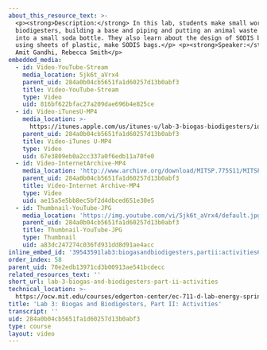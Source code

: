 ```yaml
---
about_this_resource_text: >-
  <p><strong>Description:</strong> In this lab, students make small working
  biodigesters, building a base and piping and putting an animal waste slurry
  into a small soda bottle. They also learn about the design of SODIS bags and,
  using sheets of plastic, make SODIS bags.</p> <p><strong>Speaker:</strong>
  Amit Gandhi, Rebecca Smith</p>
embedded_media:
  - id: Video-YouTube-Stream
    media_location: 5jk6t_aVrx4
    parent_uid: 284a0b04cb5651fa1d60257d13b0abf3
    title: Video-YouTube-Stream
    type: Video
    uid: 816bf622bfac27a209dae696b4e825ce
  - id: Video-iTunesU-MP4
    media_location: >-
      https://itunes.apple.com/us/itunes-u/lab-3-biogas-biodigesters/id591211144?i=136606453
    parent_uid: 284a0b04cb5651fa1d60257d13b0abf3
    title: Video-iTunes U-MP4
    type: Video
    uid: 67e3809eb0a2cc337a0f6edb11a70fe0
  - id: Video-InternetArchive-MP4
    media_location: 'http://www.archive.org/download/MITSP.775S11/MITSP_775S11lab03-2_300k.mp4'
    parent_uid: 284a0b04cb5651fa1d60257d13b0abf3
    title: Video-Internet Archive-MP4
    type: Video
    uid: ae15a5e5bb8ec5bf2d4dbced651e30e5
  - id: Thumbnail-YouTube-JPG
    media_location: 'https://img.youtube.com/vi/5jk6t_aVrx4/default.jpg'
    parent_uid: 284a0b04cb5651fa1d60257d13b0abf3
    title: Thumbnail-YouTube-JPG
    type: Thumbnail
    uid: a83dc247274c036fd931dd8d91ae4acc
inline_embed_id: '39543591lab3:biogasandbiodigesters,partii:activities67374343'
order_index: 58
parent_uid: 70e2edb13971cd3b00913ae541bcdecc
related_resources_text: ''
short_url: lab-3-biogas-and-biodigesters-part-ii-activities
technical_location: >-
  https://ocw.mit.edu/courses/edgerton-center/ec-711-d-lab-energy-spring-2011/lighting-biogas/lab-3-biogas-and-biodigesters-part-ii-activities
title: 'Lab 3: Biogas and Biodigesters, Part II: Activities'
transcript: ''
uid: 284a0b04cb5651fa1d60257d13b0abf3
type: course
layout: video
---
```

